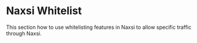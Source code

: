 # **Naxsi Whitelist**

This section how to use whitelisting features in Naxsi to allow specific traffic through Naxsi.
